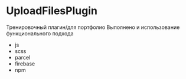 # UploadFilesPlugin
Тренировочный плагин/для портфолио
Выполнено и использование функционального подхода
+ js
+ scss
+ parcel
+ firebase
+ npm
